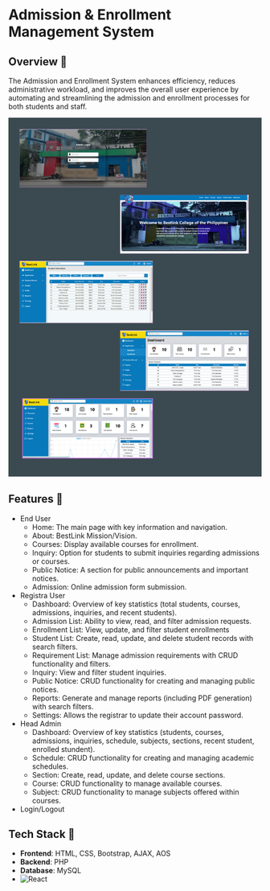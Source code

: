 # Admission & Enrollment Management System
## Overview 📌
The Admission and Enrollment System enhances efficiency, reduces administrative workload, and improves the overall user experience by automating and streamlining the admission and enrollment processes for both students and staff.

![Logo](Overview.png)

## Features 📌
 - End User
    - Home: The main page with key information and navigation.
    - About: BestLink Mission/Vision.
    - Courses: Display available courses for enrollment.
    - Inquiry: Option for students to submit inquiries regarding admissions or courses.
    - Public Notice: A section for public announcements and important notices.
    - Admission: Online admission form submission.
 - Registra User
    - Dashboard: Overview of key statistics (total students, courses, admissions, inquiries, and recent students).
    - Admission List: Ability to view, read, and filter admission requests.
    - Enrollment List: View, update, and filter student enrollments
    - Student List: Create, read, update, and delete student records with search filters.
    - Requirement List: Manage admission requirements with CRUD functionality and filters.
    - Inquiry: View and filter student inquiries.
    - Public Notice: CRUD functionality for creating and managing public notices.
    - Reports: Generate and manage reports (including PDF generation) with search filters.
    - Settings: Allows the registrar to update their account password.
 - Head Admin
    - Dashboard: Overview of key statistics (students, courses, admissions, inquiries, schedule, subjects, sections, recent student, enrolled stundent).
    - Schedule: CRUD functionality for creating and managing academic schedules.
    - Section: Create, read, update, and delete course sections.
    - Course: CRUD functionality to manage available courses.
    - Subject: CRUD functionality to manage subjects offered within courses.
 - Login/Logout

## Tech Stack 📌
- **Frontend**: HTML, CSS, Bootstrap, AJAX, AOS
- **Backend**: PHP
- **Database**: MySQL
- ![React](https://img.shields.io/badge/React-61DAFB?style=flat&logo=react&logoColor=black)
